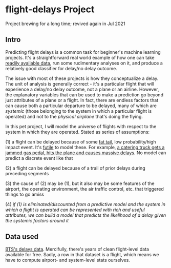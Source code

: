 # flight-delays Project
Project brewing for a long time; revived again in Jul 2021

## Intro

Predicting flight delays is a common task for beginner's machine learning projects. It's a straightforward real world example of how one can take [readily available data](https://www.transtats.bts.gov/DL_SelectFields.asp?Table_ID=236), run some rudimentary analyses on it, and produce a relatively good classifier for delay/no delay outcome.

The issue with most of these projects is how they conceptualize a delay. The unit of analysis is generally correct - it's a particular flight that will experience a delay/no delay outcome, not a plane or an airline. However, the explanatory variables that can be used to make a prediction go beyond just attributes of a plane or a flight. In fact, there are endless factors that can cause both a particular departure to be delayed, many of which are *systemic* (those belonging to the system in which a particular flight is operated) and not to the _physical airplane_ that's doing the flying.

In this pet project, I will model the universe of flights with respect to the system in which they are operated. Stated as series of assumptions:

(1) a flight can be delayed because of some [fat tail](https://en.wikipedia.org/wiki/Fat-tailed_distribution), low probability/high impact event. It's [futile](https://arxiv.org/abs/2001.10488) to model these. For example, [a catering truck gets a jammed gas pedal, hits the plane and causes massive delays](https://www.youtube.com/watch?v=RtVKF1feKHg). No model can predict a discrete event like that

(2) a flight can be delayed because of a trail of prior delays during preceding segments

(3) the cause of (2) may be (1), but it also may be some features of the airport, the operating environment, the air traffic control, etc. that triggered things to go amiss

(4) *if (1) is eliminated/discounted from a predictive model and the system in which a flight is operated can be represented with rich and useful attributes, we can build a model that predicts the likelihood of a delay given the systemic factors around it*

## Data used

[BTS's delays data](https://www.transtats.bts.gov/DL_SelectFields.asp?Table_ID=236). Mercifully, there's years of clean flight-level data available for free. Sadly, a row in that dataset is a flight, which means we have to compute airport- and system-level stats ourselves.
